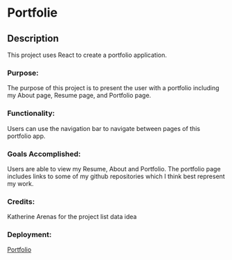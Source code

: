 # Portfolie

## Description
This project uses React to create a portfolio application.

### Purpose:

The purpose of this project is to present the user with a portfolio including my About page, Resume page, and Portfolio page.

### Functionality:

Users can use the navigation bar to navigate between pages of this portfolio app.  


### Goals Accomplished:

Users are able to view my Resume, About and Portfolio. The portfolio page includes links to some of my github repositories which I think best represent my work.

### Credits:

Katherine Arenas for the project list data idea

### Deployment:

[Portfolio]()


